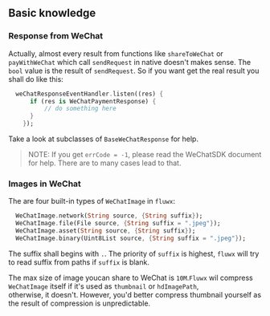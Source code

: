 ## Basic knowledge

### Response from WeChat
Actually, almost every result from functions like `shareToWeChat` or `payWithWeChat` which call `sendRequest` in native doesn't makes sense. The `bool` value is the result of `sendRequest`.
So if you want get the real result you shall do like this:

```dart
  weChatResponseEventHandler.listen((res) {
      if (res is WeChatPaymentResponse) {
          // do something here
      }
    });
```
Take a look at subclasses of `BaseWeChatResponse` for help.

> NOTE: If you get `errCode = -1`, please read the WeChatSDK document for help. There are to many cases lead to that.

### Images in WeChat

The are four built-in types  of  `WeChatImage` in `fluwx`:

```dart
  WeChatImage.network(String source, {String suffix});
  WeChatImage.file(File source, {String suffix = ".jpeg"});
  WeChatImage.asset(String source, {String suffix});
  WeChatImage.binary(Uint8List source, {String suffix = ".jpeg"});
```

The suffix shall begins with `.`. The priority of `suffix` is highest, `fluwx` will try to read suffix from paths if `suffix` is blank.

The max size of image youcan share to WeChat is `10M`.`Fluwx` wil compress `WeChatImage` itself if it's  used as `thumbnail` or `hdImagePath`,  
otherwise, it doesn't. However, you'd better compress thumbnail yourself as the result of compression is unpredictable.
